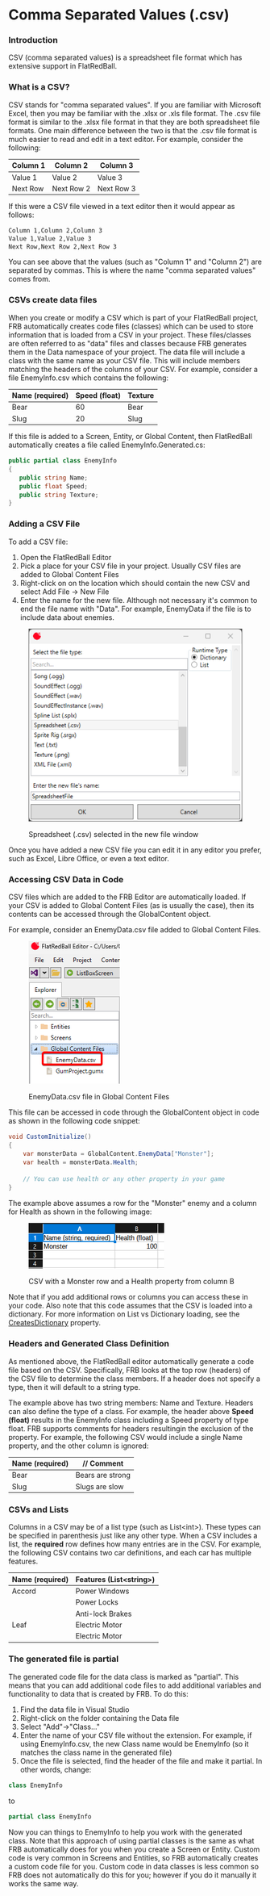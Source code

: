# Comma Separated Values (.csv)

### Introduction

CSV (comma separated values) is a spreadsheet file format which has extensive support in FlatRedBall.

### What is a CSV?

CSV stands for "comma separated values". If you are familiar with Microsoft Excel, then you may be familiar with the .xlsx or .xls file format. The .csv file format is similar to the .xlsx file format in that they are both spreadsheet file formats. One main difference between the two is that the .csv file format is much easier to read and edit in a text editor. For example, consider the following:

| Column 1 | Column 2   | Column 3   |
| -------- | ---------- | ---------- |
| Value 1  | Value 2    | Value 3    |
| Next Row | Next Row 2 | Next Row 3 |

If this were a CSV file viewed in a text editor then it would appear as follows:

```
Column 1,Column 2,Column 3
Value 1,Value 2,Value 3
Next Row,Next Row 2,Next Row 3
```

You can see above that the values (such as "Column 1" and "Column 2") are separated by commas. This is where the name "comma separated values" comes from.

### CSVs create data files

When you create or modify a CSV which is part of your FlatRedBall project, FRB automatically creates code files (classes) which can be used to store information that is loaded from a CSV in your project. These files/classes are often referred to as "data" files and classes because FRB generates them in the Data namespace of your project. The data file will include a class with the same name as your CSV file. This will include members matching the headers of the columns of your CSV. For example, consider a file EnemyInfo.csv which contains the following:

| Name (required) | Speed (float) | Texture |
| --------------- | ------------- | ------- |
| Bear            | 60            | Bear    |
| Slug            | 20            | Slug    |

If this file is added to a Screen, Entity, or Global Content, then FlatRedBall automatically creates a file called EnemyInfo.Generated.cs:

```csharp
public partial class EnemyInfo
{
   public string Name;
   public float Speed;
   public string Texture;
}
```

### Adding a CSV File

To add a CSV file:

1. Open the FlatRedBall Editor
2. Pick a place for your CSV file in your project. Usually CSV files are added to Global Content Files
3. Right-click on on the location which should contain the new CSV and select Add File -> New File
4. Enter the name for the new file. Although not necessary it's common to end the file name with "Data". For example, EnemyData if the file is to include data about enemies.

<figure><img src="../../../.gitbook/assets/image (175).png" alt=""><figcaption><p>Spreadsheet (.csv) selected in the new file window</p></figcaption></figure>

Once you have added a new CSV file you can edit it in any editor you prefer, such as Excel, Libre Office, or even a text editor.

### Accessing CSV Data in Code

CSV files which are added to the FRB Editor are automatically loaded. If your CSV is added to Global Content Files (as is usually the case), then its contents can be accessed through the GlobalContent object.

For example, consider an EnemyData.csv file added to Global Content Files.

<figure><img src="../../../.gitbook/assets/image (176).png" alt=""><figcaption><p>EnemyData.csv file in Global Content Files</p></figcaption></figure>

This file can be accessed in code through the GlobalContent object in code as shown in the following code snippet:

```csharp
void CustomInitialize()
{
    var monsterData = GlobalContent.EnemyData["Monster"];
    var health = monsterData.Health;

    // You can use health or any other property in your game
}
```

The example above assumes a row for the "Monster" enemy and a column for Health as shown in the following image:

<figure><img src="../../../.gitbook/assets/image (177).png" alt=""><figcaption><p>CSV with a Monster row and a Health property from column B</p></figcaption></figure>

Note that if you add additional rows or columns you can access these in your code. Also note that this code assumes that the CSV is loaded into a dictionary. For more information on List vs Dictionary loading, see the [CreatesDictionary](createsdictionary.md) property.

### Headers and Generated Class Definition

As mentioned above, the FlatRedBall editor automatically generate a code file based on the CSV. Specifically, FRB looks at the top row (headers) of the CSV file to determine the class members. If a header does not specify a type, then it will default to a string type.

The example above has two string members: Name and Texture. Headers can also define the type of a class. For example, the header above **Speed (float)** results in the EnemyInfo class including a Speed property of type float. FRB supports comments for headers resultingin the exclusion of the property. For example, the following CSV would include a single Name property, and the other column is ignored:

| Name (required) | // Comment       |
| --------------- | ---------------- |
| Bear            | Bears are strong |
| Slug            | Slugs are slow   |

### CSVs and Lists

Columns in a CSV may be of a list type (such as List\<int>). These types can be specified in parenthesis just like any other type. When a CSV includes a list, the **required** row defines how many entries are in the CSV. For example, the following CSV contains two car definitions, and each car has multiple features.

| Name (required) | Features (List\<string>) |
| --------------- | ------------------------ |
| Accord          | Power Windows            |
|                 | Power Locks              |
|                 | Anti-lock Brakes         |
| Leaf            | Electric Motor           |
|                 | Electric Motor           |

### The generated file is partial

The generated code file for the data class is marked as "partial". This means that you can add additional code files to add additional variables and functionality to data that is created by FRB. To do this:

1. Find the data file in Visual Studio
2. Right-click on the folder containing the Data file
3. Select "Add"->"Class..."
4. Enter the name of your CSV file without the extension. For example, if using EnemyInfo.csv, the new Class name would be EnemyInfo (so it matches the class name in the generated file)
5. Once the file is selected, find the header of the file and make it partial. In other words, change:

```csharp
class EnemyInfo
```

to

```csharp
partial class EnemyInfo
```

Now you can things to EnemyInfo to help you work with the generated class. Note that this approach of using partial classes is the same as what FRB automatically does for you when you create a Screen or Entity. Custom code is very common in Screens and Entities, so FRB automatically creates a custom code file for you. Custom code in data classes is less common so FRB does not automatically do this for you; however if you do it manually it works the same way.
